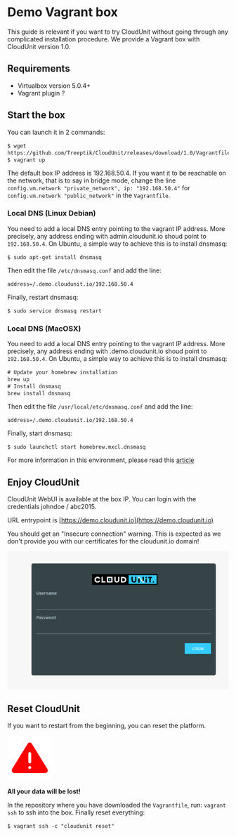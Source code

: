 # Demo Vagrant box

This guide is relevant if you want to try CloudUnit without going through any complicated installation procedure. We provide a Vagrant box with CloudUnit version 1.0.

## Requirements
* Virtualbox version 5.0.4+
* Vagrant plugin ?

## Start the box
You can launch it in 2 commands:
```
$ wget https://github.com/Treeptik/CloudUnit/releases/download/1.0/Vagrantfile
$ vagrant up
```

The default box IP address is 192.168.50.4. If you want it to be reachable on the network, that is to say in bridge mode, change the line `config.vm.network "private_network", ip: "192.168.50.4"` for `config.vm.network "public_network"` in the `Vagrantfile`.

### Local DNS (Linux Debian)

You need to add a local DNS entry pointing to the vagrant IP address. More precisely, any address ending with admin.cloudunit.io shoud point to `192.168.50.4`. On Ubuntu, a simple way to achieve this is to install dnsmasq:
```
$ sudo apt-get install dnsmasq
```
Then edit the file `/etc/dnsmasq.conf` and add the line:
```
address=/.demo.cloudunit.io/192.168.50.4
```
Finally, restart dnsmasq:
```
$ sudo service dnsmasq restart
```

### Local DNS (MacOSX)

You need to add a local DNS entry pointing to the vagrant IP address. More precisely, any address ending with .demo.cloudunit.io shoud point to `192.168.50.4`. On Ubuntu, a simple way to achieve this is to install dnsmasq:
```
# Update your homebrew installation
brew up
# Install dnsmasq
brew install dnsmasq
```
Then edit the file `/usr/local/etc/dnsmasq.conf` and add the line:
```
address=/.demo.cloudunit.io/192.168.50.4
```
Finally, start dnsmasq:
```
$ sudo launchctl start homebrew.mxcl.dnsmasq
```
For more information in this environment, please read this [article](http://passingcuriosity.com/2013/dnsmasq-dev-osx/)


## Enjoy CloudUnit
CloudUnit WebUI is available at the box IP. You can login with the credentials johndoe / abc2015.

URL entrypoint is [https://demo.cloudunit.io](https://demo.cloudunit.io)

You should get an "Insecure connection" warning. This is expected as we don't provide you with our certificates for the cloudunit.io domain!

![login](https://github.com/Treeptik/CloudUnit-images/blob/master/CU-login.png)


## Reset CloudUnit
If you want to restart from the beginning, you can reset the platform.

![](https://github.com/Treeptik/CloudUnit-images/blob/master/warning2.png)

**All your data will be lost!**

In the repository where you have downloaded the `Vagrantfile`, run: `vagrant ssh` to ssh into the box. Finally reset everything:
```
$ vagrant ssh -c "cloudunit reset"
```

